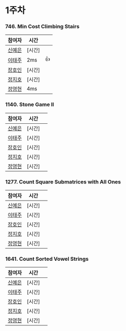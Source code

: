 # 1주차  
### 746. Min Cost Climbing Stairs
| 참여자 | 시간 |  |
|--|--|--|
| [신예은](https://github.com/Raynishin) | [시간] |  |
| [이태주](https://github.com/TaeJu)  | 2ms | 👍 |
| [장호인](https://github.com/hoin0784) | [시간] |  |
| [정지호](https://github.com/JihoJeong)  | [시간] |  |
| [정영현](https://github.com/Young-cpu)  | 4ms |  |

### 1140. Stone Game II
| 참여자 | 시간 |  |
|--|--|--|
| [신예은](https://github.com/Raynishin) | [시간] |  |
| [이태주](https://github.com/TaeJu)  | [시간] |  |
| [장호인](https://github.com/hoin0784) | [시간] |  |
| [정지호](https://github.com/JihoJeong)  | [시간] |  |
| [정영현](https://github.com/Young-cpu)  | [시간] |  |

### 1277. Count Square Submatrices with All Ones
| 참여자 | 시간 |  |
|--|--|--|
| [신예은](https://github.com/Raynishin) | [시간] |  |
| [이태주](https://github.com/TaeJu)  | [시간] |  |
| [장호인](https://github.com/hoin0784) | [시간] |  |
| [정지호](https://github.com/JihoJeong)  | [시간] |  |
| [정영현](https://github.com/Young-cpu)  | [시간] |  |

### 1641. Count Sorted Vowel Strings
| 참여자 | 시간 |  |
|--|--|--|
| [신예은](https://github.com/Raynishin) | [시간] |  |
| [이태주](https://github.com/TaeJu)  | [시간] |  |
| [장호인](https://github.com/hoin0784) | [시간] |  |
| [정지호](https://github.com/JihoJeong)  | [시간] |  |
| [정영현](https://github.com/Young-cpu)  | [시간] |  |
